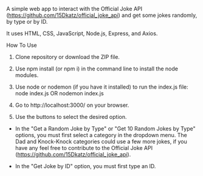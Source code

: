 A simple web app to interact with the Official Joke API (https://github.com/15Dkatz/official_joke_api) and get some jokes randomly, by type or by ID.

It uses HTML, CSS, JavaScript, Node.js, Express, and Axios.

How To Use
1. Clone repository or download the ZIP file.

2. Use npm install (or npm i) in the command line to install the node modules.
  
3. Use node or nodemon (if you have it installed) to run the index.js file: node index.js OR nodemon index.js

4. Go to http://localhost:3000/ on your browser.

5. Use the buttons to select the desired option.
- In the "Get a Random Joke by Type" or "Get 10 Random Jokes by Type" options, you must first select a category in the dropdown menu.
The Dad and Knock-Knock categories could use a few more jokes, if you have any feel free to contribute to the Official Joke API (https://github.com/15Dkatz/official_joke_api).

- In the "Get Joke by ID" option, you must first type an ID.
